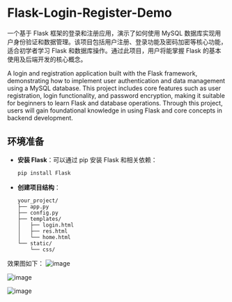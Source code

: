 # Flask-Login-Register-Demo
一个基于 Flask 框架的登录和注册应用，演示了如何使用 MySQL 数据库实现用户身份验证和数据管理。该项目包括用户注册、登录功能及密码加密等核心功能，适合初学者学习 Flask 和数据库操作。通过此项目，用户将能掌握 Flask 的基本使用及后端开发的核心概念。

A login and registration application built with the Flask framework, demonstrating how to implement user authentication and data management using a MySQL database. This project includes core features such as user registration, login functionality, and password encryption, making it suitable for beginners to learn Flask and database operations. Through this project, users will gain foundational knowledge in using Flask and core concepts in backend development.

## 环境准备
- **安装 Flask**：可以通过 pip 安装 Flask 和相关依赖：
    ```bash
    pip install Flask
    ```

- **创建项目结构**：
    ```
    your_project/
    ├── app.py
    ├── config.py
    ├── templates/
    │   ├── login.html
    │   ├── res.html
    │   └── home.html
    └── static/
        └── css/
    ```

效果图如下：
![image](https://github.com/user-attachments/assets/9aa945a5-d2fa-4541-8910-c96a6bee9118)

![image](https://github.com/user-attachments/assets/69373cbd-5ab1-43ff-9298-bcbfa5d8782e)

![image](https://github.com/user-attachments/assets/65df7167-2938-4b27-937c-d3f610e6a429)
